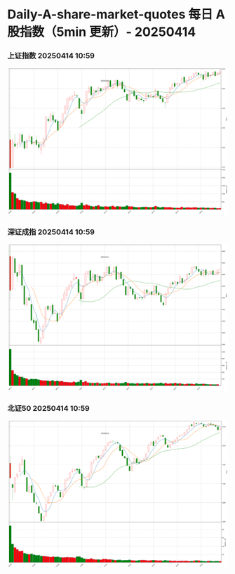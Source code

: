 
# Daily-A-share-market-quotes 每日 A 股指数（5min 更新）- 20250414

### 上证指数 20250414 10:59
![](./fig/2025/4/20250414-sh000001.png)

### 深证成指 20250414 10:59
![](./fig/2025/4/20250414-sz399001.png)

### 北证50 20250414 10:59
![](./fig/2025/4/20250414-bj899050.png)
